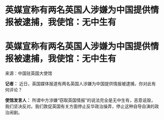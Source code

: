 # 英媒宣称有两名英国人涉嫌为中国提供情报被逮捕，我使馆：无中生有

# 英媒宣称有两名英国人涉嫌为中国提供情报被逮捕，我使馆：无中生有

来源：中国驻英国大使馆

**记者：** 近日，英国媒体报道有两名英国人涉嫌为中国提供情报被逮捕，你对此有何评论？

**使馆发言人：**
所谓中方涉嫌“窃取英国情报”的说法完全是无中生有，恶意诋毁，我们坚决反对。我们敦促英国有关方面停止反华政治操弄，停止这种自导自演的政治闹剧。

